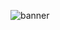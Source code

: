 ![banner](https://user-images.githubusercontent.com/120341126/208111638-c74461cb-a254-467f-b8a9-47b1f3dc3093.png)
